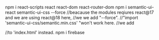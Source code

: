 npm i react-scripts react react-dom react-router-dom
npm i semantic-ui-react semantic-ui-css --force
//beacause the modules reqiures react@17 and we are using react@18 here,
//we we add "--force".
//"import 'semantic-ui-css/semantic.min.css' "won't work here.
//we add

<link
    async
    rel="stylesheet"
    href="https://cdn.jsdelivr.net/npm/semantic-ui@2/dist/semantic.min.css"
/>
//to 'index.html' instead.
npm i firebase